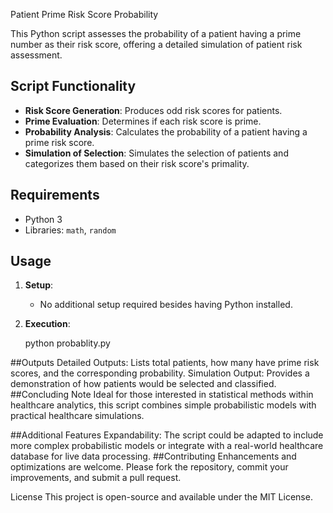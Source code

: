  Patient Prime Risk Score Probability

This Python script assesses the probability of a patient having a prime number as their risk score, offering a detailed simulation of patient risk assessment.

## Script Functionality
- **Risk Score Generation**: Produces odd risk scores for patients.
- **Prime Evaluation**: Determines if each risk score is prime.
- **Probability Analysis**: Calculates the probability of a patient having a prime risk score.
- **Simulation of Selection**: Simulates the selection of patients and categorizes them based on their risk score's primality.

## Requirements
- Python 3
- Libraries: `math`, `random`

## Usage
1. **Setup**:
   - No additional setup required besides having Python installed.
2. **Execution**:
 
   python probablity.py

##Outputs
   Detailed Outputs: Lists total patients, how many have prime risk scores, and the corresponding probability.
   Simulation Output: Provides a demonstration of how patients would be selected and classified.
##Concluding Note
   Ideal for those interested in statistical methods within healthcare analytics, this script combines simple probabilistic models with practical healthcare simulations.

##Additional Features
   Expandability: The script could be adapted to include more complex probabilistic models or integrate with a real-world healthcare database for live data processing.
##Contributing
   Enhancements and optimizations are welcome. Please fork the repository, commit your improvements, and submit a pull request.

License
   This project is open-source and available under the MIT License.